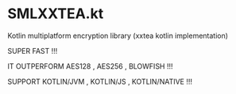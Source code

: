 # SMLXXTEA.kt
Kotlin multiplatform encryption library (xxtea kotlin implementation)

SUPER FAST !!!

IT OUTPERFORM AES128 , AES256 , BLOWFISH !!!

SUPPORT KOTLIN/JVM , KOTLIN/JS , KOTLIN/NATIVE !!!
